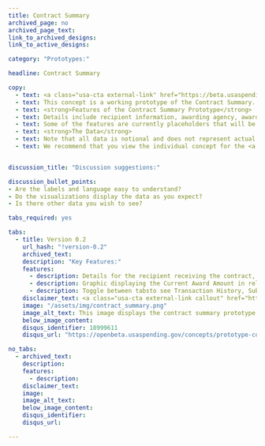 ```yaml
---
title: Contract Summary
archived_page: no
archived_page_text:
link_to_archived_designs:
link_to_active_designs:

category: "Prototypes:"

headline: Contract Summary

copy:
  - text: <a class="usa-cta external-link" href="https://beta.usaspending.gov/#/award/124131/" target="_blank">Access the Prototype</a>
  - text: This concept is a working prototype of the Contract Summary. The DATA Act team is publishing this minimum viable product to give the public the opportunity to provide feedback on the design of the future USAspending.gov site.
  - text: <strong>Features of the Contract Summary Prototype</strong>
  - text: Details include recipient information, awarding agency, award amounts, description of the work, and the type of contract.
  - text: Some of the features are currently placeholders that will be implemented at a later date as the team develops the future USAspending.gov platform.
  - text: <strong>The Data</strong>
  - text: Note that all data is notional and does not represent actual spending data. Currently, the data includes a subset of awards data and a subset of financial data from select DATA Act Broker submissions.
  - text: We recommend that you view the individual concept for the <a class="usa-cta" href="../contract-summary">contract summary</a> to better understand the intended functionality.


discussion_title: "Discussion suggestions:"

discussion_bullet_points:
- Are the labels and language easy to understand?
- Do the visualizations display the data as you expect?
- Is there other data you wish to see?

tabs_required: yes

tabs:
  - title: Version 0.2
    url_hash: "!version-0.2"
    archived_text:  
    description: "Key Features:"
    features:
      - description: Details for the recipient receiving the contract, including the type of business category
      - description: Graphic displaying the Current Award Amount in relation to the Potential Award Amount
      - description: Toggle between tabsto see Transaction History, Sub-Awards, Financial System Details, and Additional Details
    disclaimer_text: <a class="usa-cta external-link callout" href="https://beta.usaspending.gov/#/award/124131/" target="_blank">View the interactive prototype</a>
    image: "/assets/img/contract_summary.png"
    image_alt_text: This image displays the contract summary prototype.
    below_image_content:
    disqus_identifier: 18999611
    disqus_url: "https://openbeta.usaspending.gov/concepts/prototype-contract-summary"

no_tabs:
  - archived_text:
    description:
    features:
      - description:
    disclaimer_text:
    image:
    image_alt_text:
    below_image_content:
    disqus_identifier:
    disqus_url:

---
```

